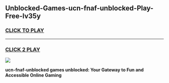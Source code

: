 
## Unblocked-Games-ucn-fnaf-unblocked-Play-Free-lv35y
<h3>
<a href="https://premium76.site?title=ucn-fnaf-unblocked&ref=21A">CLICK TO PLAY</a></h3>
<hr>

<h3>
<a href="https://premium76.site?title=ucn-fnaf-unblocked&ref=21A">CLICK 2 PLAY</a>
  
</h3>

<a href="https://premium76.site?title=ucn-fnaf-unblocked&ref=21A"><img src="https://clearcache.store/games.png"></a>


**ucn-fnaf-unblocked games unblocked: Your Gateway to Fun and Accessible Online Gaming**
